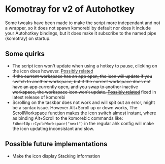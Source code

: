 # Komotray for v2 of Autohotkey
Some tweaks have been made to make the script more independant and not a wrapper, so it does not spawn komorebi by default nor does it include your Autohotkey bindings, but it does make it subscribe to the named pipe (komotray) on startup.

## Some quirks 
* The script icon won't update when using a hotkey to pause, clicking on the icon does however. [Possibly related](https://github.com/da-rth/yasb/issues/54)
* ~~If the current workspace has an app open, the icon will update if you switch to another workspace, but if the current workspace does not have an app currently open, and you swap to another inactive workspace, the workspace icon won't update. [Possibly related](https://github.com/da-rth/yasb/issues/131)~~ fixed in latest release of komorebi
* Scrolling on the taskbar does not work and will spit out an error, might be a syntax issue. However Alt+Scroll up or down works, The ScrollWorkspace function makes the icon switch almost instant, where as binding Alt+Scroll to the komorebic commands like: `!WheelUp::CycleWorkspace("next")` in the regular ahk config will make the icon updating inconsistant and slow.

## Possible future implementations
* Make the icon display Stacking information
